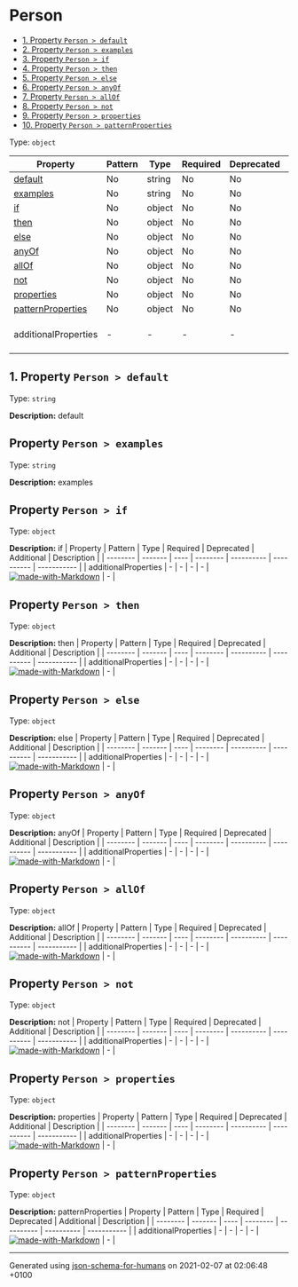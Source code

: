 # Person

- [1. Property `Person > default`](#default)
- [2. Property `Person > examples`](#examples)
- [3. Property `Person > if`](#if)
- [4. Property `Person > then`](#then)
- [5. Property `Person > else`](#else)
- [6. Property `Person > anyOf`](#anyOf)
- [7. Property `Person > allOf`](#allOf)
- [8. Property `Person > not`](#not)
- [9. Property `Person > properties`](#properties)
- [10. Property `Person > patternProperties`](#patternProperties)

Type: `object`

| Property | Pattern | Type | Required | Deprecated | Additional | Description |
| -------- | ------- | ---- | -------- | ---------- | ---------- | ----------- |
| [default](#default)|No|string|No|No| No|default|
| [examples](#examples)|No|string|No|No| No|examples|
| [if](#if)|No|object|No|No| No|if|
| [then](#then)|No|object|No|No| No|then|
| [else](#else)|No|object|No|No| No|else|
| [anyOf](#anyOf)|No|object|No|No| No|anyOf|
| [allOf](#allOf)|No|object|No|No| No|allOf|
| [not](#not)|No|object|No|No| No|not|
| [properties](#properties)|No|object|No|No| No|properties|
| [patternProperties](#patternProperties)|No|object|No|No| No|patternProperties|
  | additionalProperties | - | - | - | - |  [![made-with-Markdown](https://img.shields.io/badge/Any%20type-allowed-green)](# "Additional Properties of any type are allowed.") | - |

## <a name="default"></a>1. Property `Person > default`

Type: `string`

**Description:** default

## Property `Person > examples`

Type: `string`

**Description:** examples

## Property `Person > if`

Type: `object`

**Description:** if
| Property | Pattern | Type | Required | Deprecated | Additional | Description |
| -------- | ------- | ---- | -------- | ---------- | ---------- | ----------- |
  | additionalProperties | - | - | - | - |  [![made-with-Markdown](https://img.shields.io/badge/Any%20type-allowed-green)](# "Additional Properties of any type are allowed.") | - |

## Property `Person > then`

Type: `object`

**Description:** then
| Property | Pattern | Type | Required | Deprecated | Additional | Description |
| -------- | ------- | ---- | -------- | ---------- | ---------- | ----------- |
  | additionalProperties | - | - | - | - |  [![made-with-Markdown](https://img.shields.io/badge/Any%20type-allowed-green)](# "Additional Properties of any type are allowed.") | - |

## Property `Person > else`

Type: `object`

**Description:** else
| Property | Pattern | Type | Required | Deprecated | Additional | Description |
| -------- | ------- | ---- | -------- | ---------- | ---------- | ----------- |
  | additionalProperties | - | - | - | - |  [![made-with-Markdown](https://img.shields.io/badge/Any%20type-allowed-green)](# "Additional Properties of any type are allowed.") | - |

## Property `Person > anyOf`

Type: `object`

**Description:** anyOf
| Property | Pattern | Type | Required | Deprecated | Additional | Description |
| -------- | ------- | ---- | -------- | ---------- | ---------- | ----------- |
  | additionalProperties | - | - | - | - |  [![made-with-Markdown](https://img.shields.io/badge/Any%20type-allowed-green)](# "Additional Properties of any type are allowed.") | - |

## Property `Person > allOf`

Type: `object`

**Description:** allOf
| Property | Pattern | Type | Required | Deprecated | Additional | Description |
| -------- | ------- | ---- | -------- | ---------- | ---------- | ----------- |
  | additionalProperties | - | - | - | - |  [![made-with-Markdown](https://img.shields.io/badge/Any%20type-allowed-green)](# "Additional Properties of any type are allowed.") | - |

## Property `Person > not`

Type: `object`

**Description:** not
| Property | Pattern | Type | Required | Deprecated | Additional | Description |
| -------- | ------- | ---- | -------- | ---------- | ---------- | ----------- |
  | additionalProperties | - | - | - | - |  [![made-with-Markdown](https://img.shields.io/badge/Any%20type-allowed-green)](# "Additional Properties of any type are allowed.") | - |

## Property `Person > properties`

Type: `object`

**Description:** properties
| Property | Pattern | Type | Required | Deprecated | Additional | Description |
| -------- | ------- | ---- | -------- | ---------- | ---------- | ----------- |
  | additionalProperties | - | - | - | - |  [![made-with-Markdown](https://img.shields.io/badge/Any%20type-allowed-green)](# "Additional Properties of any type are allowed.") | - |

## Property `Person > patternProperties`

Type: `object`

**Description:** patternProperties
| Property | Pattern | Type | Required | Deprecated | Additional | Description |
| -------- | ------- | ---- | -------- | ---------- | ---------- | ----------- |
  | additionalProperties | - | - | - | - |  [![made-with-Markdown](https://img.shields.io/badge/Any%20type-allowed-green)](# "Additional Properties of any type are allowed.") | - |

----------------------------------------------------------------------------------------------------------------------------
Generated using [json-schema-for-humans](https://github.com/coveooss/json-schema-for-humans) on 2021-02-07 at 02:06:48 +0100